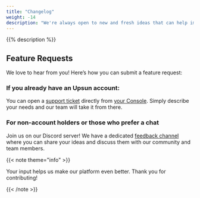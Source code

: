 ```yaml
---
title: "Changelog"
weight: -14
description: "We're always open to new and fresh ideas that can help improve our product. Learn how to make a feature request and engage with the {{% vendor/name %}} community here."
---
```


{{% description %}}

## Feature Requests
We love to hear from you! Here’s how you can submit a feature request:

### If you already have an Upsun account: 

You can open a [support ticket](/learn/overview/get-support.html) directly from [your Console](https://console.platform.sh/). Simply describe your needs and our team will take it from there.

### For non-account holders or those who prefer a chat

Join us on our Discord server! We have a dedicated [feedback channel](https://discord.com/channels/1121795479785721957/1284195722299834510) where you can share your ideas and discuss them with our community and team members.

{{< note theme="info" >}}

Your input helps us make our platform even better. Thank you for contributing!

{{< /note >}}